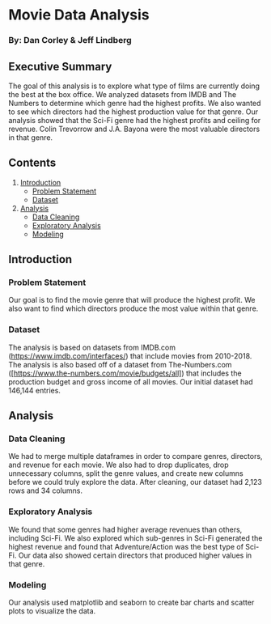 # Movie Data Analysis
### By: Dan Corley & Jeff Lindberg

## Executive Summary
The goal of this analysis is to explore what type of films are currently doing the best at the box office. We analyzed datasets from IMDB and The Numbers to determine which genre had the highest profits. We also wanted to see which directors had the highest production value for that genre. Our analysis showed that the Sci-Fi genre had the highest profits and ceiling for revenue. Colin Trevorrow and J.A. Bayona were the most valuable directors in that genre.

## Contents
1. [Introduction](#introduction)
    - [Problem Statement](#problem_statement)
    - [Dataset](#dataset)
2. [Analysis](#analysis)
    - [Data Cleaning](#data_cleaning)
    - [Exploratory Analysis](#exploratory_analysis)
    - [Modeling](#modeling)

## Introduction <a name="introduction"></a>

### Problem Statement <a name="problem_statement"></a>
Our goal is to find the movie genre that will produce the highest profit. We also want to find which directors produce the most value within that genre.

### Dataset <a name="dataset"></a>
The analysis is based on datasets from IMDB.com (https://www.imdb.com/interfaces/) that include movies from 2010-2018. The analysis is also based off of a dataset from The-Numbers.com ([https://www.the-numbers.com/movie/budgets/all]) that includes the production budget and gross income of all movies. Our initial dataset had 146,144 entries.

## Analysis <a name="analysis"></a>

### Data Cleaning <a name="data_cleaning"></a>
We had to merge multiple dataframes in order to compare genres, directors, and revenue for each movie. We also had to drop duplicates, drop unnecessary columns, split the genre values, and create new columns before we could truly explore the data. After cleaning, our dataset had 2,123 rows and 34 columns.

### Exploratory Analysis <a name="exploratory_analysis"></a>
We found that some genres had higher average revenues than others, including Sci-Fi. We also explored which sub-genres in Sci-Fi generated the highest revenue and found that Adventure/Action was the best type of Sci-Fi. Our data also showed certain directors that produced higher values in that genre.

### Modeling <a name="modeling"></a>
Our analysis used matplotlib and seaborn to create bar charts and scatter plots to visualize the data. 


